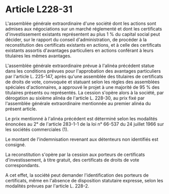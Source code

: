 # Article L228-31

L'assemblée générale extraordinaire d'une société dont les actions sont admises aux négociations sur un marché réglementé et dont les certificats d'investissement existants représentent au plus 1 % du capital social peut décider, sur le rapport du conseil d'administration, de procéder à la reconstitution des certificats existants en actions, et à celle des certificats existants assortis d'avantages particuliers en actions conférant à leurs titulaires les mêmes avantages.

L'assemblée générale extraordinaire prévue à l'alinéa précédent statue dans les conditions prévues pour l'approbation des avantages particuliers par l'article L. 225-147, après qu'une assemblée des titulaires de certificats de droits de vote, convoquée et statuant selon les règles des assemblées spéciales d'actionnaires, a approuvé le projet à une majorité de 95 % des titulaires présents ou représentés. La cession s'opère alors à la société, par dérogation au sixième alinéa de l'article L. 228-30, au prix fixé par l'assemblée générale extraordinaire mentionnée au premier alinéa du présent article.

Le prix mentionné à l'alinéa précédent est déterminé selon les modalités énoncées au 2° de l'article 283-1-1 de la loi n° 66-537 du 24 juillet 1966 sur les sociétés commerciales (1).

Le montant de l'indemnisation revenant aux détenteurs non identifiés est consigné.

La reconstitution s'opère par la cession aux porteurs de certificats d'investissement, à titre gratuit, des certificats de droits de vote correspondants.

A cet effet, la société peut demander l'identification des porteurs de certificats, même en l'absence de disposition statutaire expresse, selon les modalités prévues par l'article L. 228-2.
